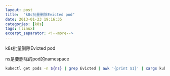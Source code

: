 ```yaml
---
layout: post
title:  "k8s批量删除Evicted pod"
date: 2013-01-23 19:16:35
categories: [k8s]
tags: [linux]
excerpt_separator: <!--more-->
---
```

k8s批量删除Evicted pod
<!--more-->

ns是要删除的pod的namespace

```bash
kubectl get pods -n ${ns} | grep Evicted | awk '{print $1}' | xargs kubectl delete pod -n ${ns}
```